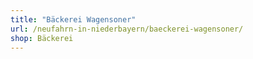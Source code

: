 ```yaml
---
title: "Bäckerei Wagensoner"
url: /neufahrn-in-niederbayern/baeckerei-wagensoner/
shop: Bäckerei
---
```

